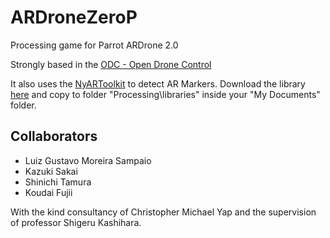ARDroneZeroP
============
Processing game for Parrot ARDrone 2.0

Strongly based in the [ODC - Open Drone Control](http://www.opendronecontrol.org/) 

It also uses the [NyARToolkit](http://nyatla.jp/nyartoolkit/wp/?page_id=357) to detect AR Markers. Download the library [here](https://www.dropbox.com/s/4t35s1cgmstdord/NyAR4psg.zip?dl=0) and copy to folder "Processing\libraries" inside your "My Documents" folder.

## Collaborators

- Luiz Gustavo Moreira Sampaio
- Kazuki Sakai
- Shinichi Tamura 
- Koudai Fujii

With the kind consultancy of Christopher Michael Yap and the supervision of professor Shigeru Kashihara.

